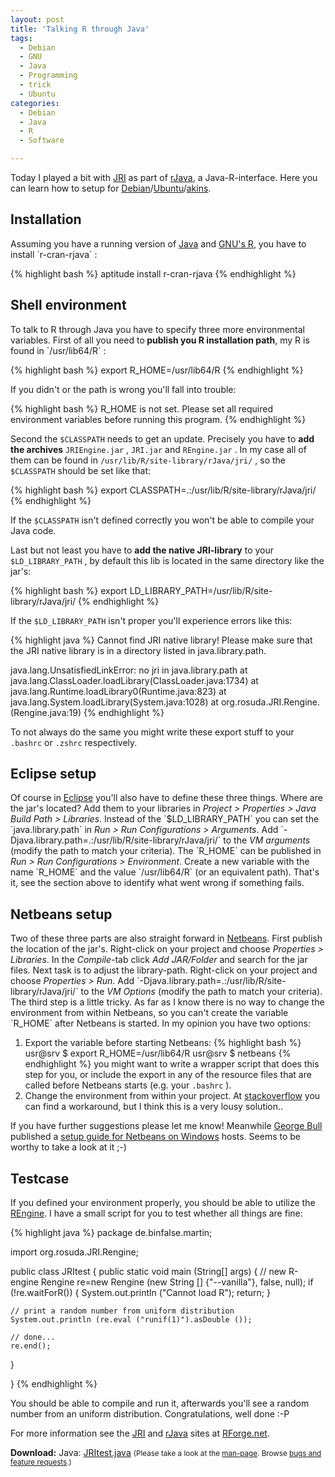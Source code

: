 ```yaml
---
layout: post
title: 'Talking R through Java'
tags:
  - Debian
  - GNU
  - Java
  - Programming
  - trick
  - Ubuntu
categories:
  - Debian
  - Java
  - R
  - Software

---
```


Today I played a bit with <a href="http://rosuda.org/JRI/">JRI</a> as part of <a href="http://www.rforge.net/rJava/">rJava</a>, a Java-R-interface. Here you can learn how to setup for <a href="http://www.debian.org/">Debian</a>/<a href="http://www.ubuntu.com/">Ubuntu</a>/<a href="http://www.aptosid.com/">akins</a>.


<h2>Installation</h2>
Assuming you have a running version of <a href="http://java.com/">Java</a> and <a href="http://www.r-project.org/">GNU's R</a>, you have to install  `r-cran-rjava` :



{% highlight bash %}
aptitude install r-cran-rjava
{% endhighlight %}



<h2>Shell environment</h2>
To talk to R through Java you have to specify three more environmental variables. First of all you need to<strong> publish you R installation path</strong>, my R is found in  `/usr/lib64/R` :



{% highlight bash %}
export R_HOME=/usr/lib64/R
{% endhighlight %}



If you didn't or the path is wrong you'll fall into trouble:



{% highlight bash %}
R_HOME is not set. Please set all required environment variables before running this program.
{% endhighlight %}



Second the  `$CLASSPATH`  needs to get an update. Precisely you have to <strong>add the archives</strong>  `JRIEngine.jar` ,  `JRI.jar`  and  `REngine.jar` . In my case all of them can be found in  `/usr/lib/R/site-library/rJava/jri/` , so the  `$CLASSPATH`  should be set like that:



{% highlight bash %}
export CLASSPATH=.:/usr/lib/R/site-library/rJava/jri/
{% endhighlight %}



If the  `$CLASSPATH`  isn't defined correctly you won't be able to compile your Java code.

Last but not least you have to <strong>add the native JRI-library</strong> to your  `$LD_LIBRARY_PATH` , by default this lib is located in the same directory like the jar's:



{% highlight bash %}
export LD_LIBRARY_PATH=/usr/lib/R/site-library/rJava/jri/
{% endhighlight %}



If the  `$LD_LIBRARY_PATH`  isn't proper you'll experience errors like this:



{% highlight java %}
Cannot find JRI native library!
Please make sure that the JRI native library is in a directory listed in java.library.path.

java.lang.UnsatisfiedLinkError: no jri in java.library.path
        at java.lang.ClassLoader.loadLibrary(ClassLoader.java:1734)
        at java.lang.Runtime.loadLibrary0(Runtime.java:823)
        at java.lang.System.loadLibrary(System.java:1028)
        at org.rosuda.JRI.Rengine.<clinit>(Rengine.java:19)
{% endhighlight %}



To not always do the same you might write these export stuff to your  `.bashrc`  or  `.zshrc`  respectively.

<h2>Eclipse setup</h2>
Of course in <a href="http://www.eclipse.org/">Eclipse</a> you'll also have to define these three things.
Where are the jar's located? Add them to your libraries in <em>Project > Properties > Java Build Path > Libraries</em>.
Instead of the  `$LD_LIBRARY_PATH`  you can set the  `java.library.path`  in <em>Run > Run Configurations > Arguments</em>. Add  `-Djava.library.path=.:/usr/lib/R/site-library/rJava/jri/`  to the <em>VM arguments</em> (modify the path to match your criteria).
The  `R_HOME`  can be published in <em>Run > Run Configurations > Environment</em>. Create a new variable with the name  `R_HOME`  and the value  `/usr/lib64/R`  (or an equivalent path).
That's it, see the section above to identify what went wrong if something fails.

<h2>Netbeans setup</h2>
Two of these three parts are also straight forward in <a href="http://netbeans.org/">Netbeans</a>.
First publish the location of the jar's. Right-click on your project and choose <em>Properties > Libraries</em>. In the <em>Compile</em>-tab click <em>Add JAR/Folder</em> and search for the jar files.
Next task is to adjust the library-path. Right-click on your project and choose <em>Properties > Run</em>. Add  `-Djava.library.path=.:/usr/lib/R/site-library/rJava/jri/`  to the <em>VM Options</em> (modify the path to match your criteria).
The third step is a little tricky. As far as I know there is no way to change the environment from within Netbeans, so you can't create the variable  `R_HOME`  after Netbeans is started. In my opinion you have two options:

1. Export the variable before starting Netbeans:
   {% highlight bash %}
   usr@srv $ export R_HOME=/usr/lib64/R
   usr@srv $ netbeans
   {% endhighlight %}
   you might want to write a wrapper script that does this step for you, or include the export in any of the resource files that are called before Netbeans starts (e.g. your  `.bashrc` ).
2. Change the environment from within your project. At <a href="http://stackoverflow.com/questions/318239/how-do-i-set-environment-variables-from-java">stackoverflow</a> you can find a workaround, but I think this is a very lousy solution..

If you have further suggestions please let me know!
Meanwhile <a href="http://sharpstatistics.co.uk/">George Bull</a> published a <a href="http://sharpstatistics.co.uk/r/using-jri-to-connect-java-to-r/">setup guide for Netbeans on Windows</a> hosts. Seems to be worthy to take a look at it ;-)

<h2>Testcase</h2>
If you defined your environment properly, you should be able to utilize the <a href="http://www.rforge.net/org/docs/org/rosuda/JRI/Rengine.html">REngine</a>. I have a small script for you to test whether all things are fine:

{% highlight java %}
package de.binfalse.martin;

import org.rosuda.JRI.Rengine;

public class JRItest
{
  public static void main (String[] args)
  {
    // new R-engine
    Rengine re=new Rengine (new String [] {"--vanilla"}, false, null);
    if (!re.waitForR())
    {
      System.out.println ("Cannot load R");
      return;
    }

    // print a random number from uniform distribution
    System.out.println (re.eval ("runif(1)").asDouble ());

    // done...
    re.end();
  }

}
{% endhighlight %}

You should be able to compile and run it, afterwards you'll see a random number from an uniform distribution. Congratulations, well done :-P

For more information see the <a href="http://www.rforge.net/JRI/">JRI</a> and <a href="http://www.rforge.net/rJava/">rJava</a> sites at <a href="http://www.rforge.net/">RForge.net</a>.

<div class="download"><strong>Download:</strong>
Java: <a href='/wp-content/uploads/pipapo/java/JRItest.java'>JRItest.java</a>
<small>(Please take a look at the <a href="/man-page/">man-page</a>. Browse <a href="https://bt.binfalse.de/">bugs and feature requests</a>.)</small>
</div>
